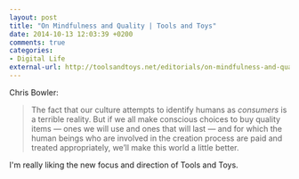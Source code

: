 ```yaml
---
layout: post
title: "On Mindfulness and Quality | Tools and Toys"
date: 2014-10-13 12:03:39 +0200
comments: true
categories: 
- Digital Life
external-url: http://toolsandtoys.net/editorials/on-mindfulness-and-quality/
---
```


Chris Bowler: 

> The fact that our culture attempts to identify humans as _consumers_ is a terrible reality. But if we all make conscious choices to buy quality items — ones we will use and ones that will last — and for which the human beings who are involved in the creation process are paid and treated appropriately, we’ll make this world a little better.

I'm really liking the new focus and direction of Tools and Toys.